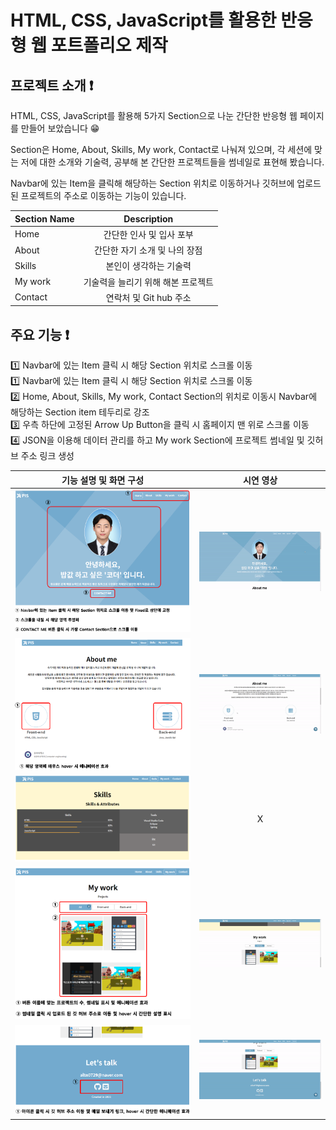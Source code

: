 # HTML, CSS, JavaScript를 활용한 반응형 웹 포트폴리오 제작

## 프로젝트 소개 ❗

HTML, CSS, JavaScript를 활용해 5가지 Section으로 나눈 간단한 반응형 웹 페이지를 만들어 보았습니다 😁<br>

Section은 Home, About, Skills, My work, Contact로 나눠져 있으며, 각 세션에 맞는 저에 대한 소개와 기술력, 공부해 본 간단한 프로젝트들을 썸네일로 표현해 봤습니다.<br>

Navbar에 있는 Item을 클릭해 해당하는 Section 위치로 이동하거나 깃허브에 업로드 된 프로젝트의 주소로 이동하는 기능이 있습니다.<br>

| Section Name |            Description             |
| :----------- | :--------------------------------: |
| Home         |      간단한 인사 및 입사 포부      |
| About        |   간단한 자기 소개 및 나의 장점    |
| Skills       |       본인이 생각하는 기술력       |
| My work      | 기술력을 늘리기 위해 해본 프로젝트 |
| Contact      |       연락처 및 Git hub 주소       |

## 주요 기능 ❗

1️⃣ Navbar에 있는 Item 클릭 시 해당 Section 위치로 스크롤 이동 <br>
1️⃣ Navbar에 있는 Item 클릭 시 해당 Section 위치로 스크롤 이동<br>
2️⃣ Home, About, Skills, My work, Contact Section의 위치로 이동시 Navbar에 해당하는 Section item 테두리로 강조<br>
3️⃣ 우측 하단에 고정된 Arrow Up Button을 클릭 시 홈페이지 맨 위로 스크롤 이동<br>
4️⃣ JSON을 이용해 데이터 관리를 하고 My work Section에 프로젝트 썸네일 및 깃허브 주소 링크 생성<br>

| 기능 설명 및 화면 구성                            |                    시연 영상                    |
| ------------------------------------------------- | :---------------------------------------------: |
| ![alt Home](/img/readme/Home-description.PNG)     |    ![alt Home-gif](/img/readme/home-gif.gif)    |
| ![alt About](/img/readme/About-description.PNG)   |   ![alt About-gif](/img/readme/about-gif.gif)   |
| ![alt Skills](/img/readme/Skills-description.PNG) |                        X                        |
| ![alt Work](/img/readme/Work-description.PNG)     |    ![alt Work-gif](/img/readme/work-gif.gif)    |
| ![alt Cont](/img/readme/Contact-description.PNG)  | ![alt Contact-gif](/img/readme/contact-gif.gif) |
